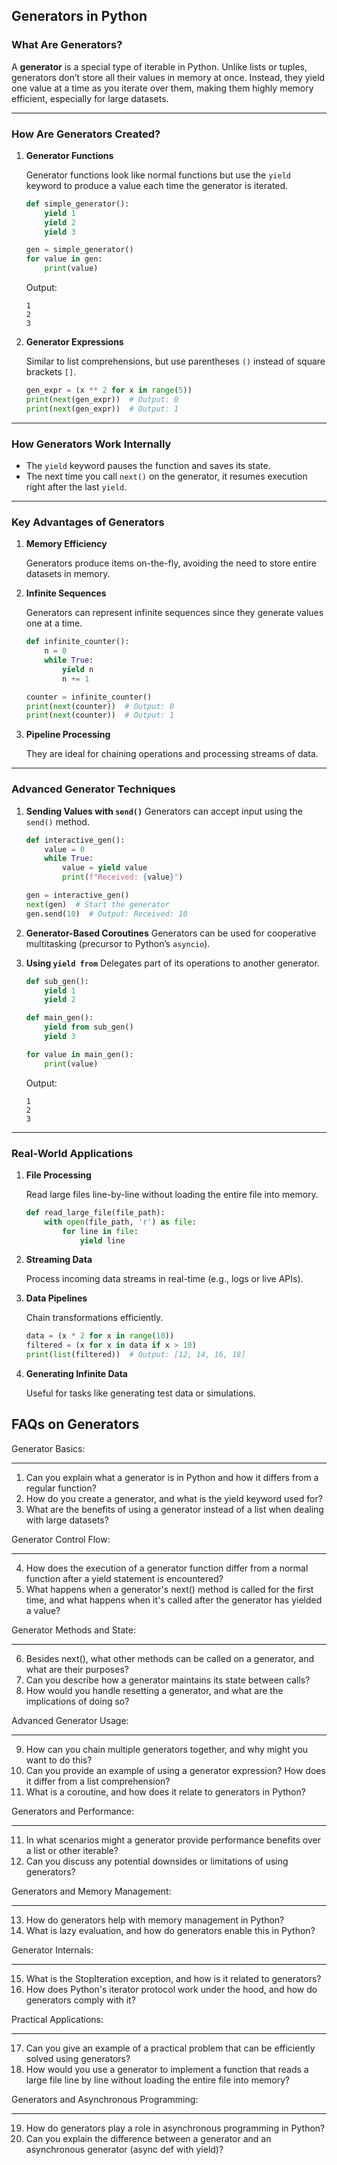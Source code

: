 ## Generators in Python

### **What Are Generators?**

A **generator** is a special type of iterable in Python. Unlike lists or tuples, generators don’t store all their values in memory at once. Instead, they yield one value at a time as you iterate over them, making them highly memory efficient, especially for large datasets.

---

### **How Are Generators Created?**

1. **Generator Functions**

   Generator functions look like normal functions but use the `yield` keyword to produce a value each time the generator is iterated.

   ```python
   def simple_generator():
       yield 1
       yield 2
       yield 3

   gen = simple_generator()
   for value in gen:
       print(value)
   ```

   Output:

   ```
   1
   2
   3
   ```
2. **Generator Expressions**

   Similar to list comprehensions, but use parentheses `()` instead of square brackets `[]`.

   ```python
   gen_expr = (x ** 2 for x in range(5))
   print(next(gen_expr))  # Output: 0
   print(next(gen_expr))  # Output: 1
   ```

---

### **How Generators Work Internally**

* The `yield` keyword pauses the function and saves its state.
* The next time you call `next()` on the generator, it resumes execution right after the last `yield`.

---

### **Key Advantages of Generators**

1. **Memory Efficiency**

   Generators produce items on-the-fly, avoiding the need to store entire datasets in memory.
2. **Infinite Sequences**

   Generators can represent infinite sequences since they generate values one at a time.

   ```python
   def infinite_counter():
       n = 0
       while True:
           yield n
           n += 1

   counter = infinite_counter()
   print(next(counter))  # Output: 0
   print(next(counter))  # Output: 1
   ```
3. **Pipeline Processing**

   They are ideal for chaining operations and processing streams of data.

---

### **Advanced Generator Techniques**

1. **Sending Values with `send()`**
   Generators can accept input using the `send()` method.

   ```python
   def interactive_gen():
       value = 0
       while True:
           value = yield value
           print(f"Received: {value}")

   gen = interactive_gen()
   next(gen)  # Start the generator
   gen.send(10)  # Output: Received: 10
   ```
2. **Generator-Based Coroutines**
   Generators can be used for cooperative multitasking (precursor to Python’s `asyncio`).
3. **Using `yield from`**
   Delegates part of its operations to another generator.

   ```python
   def sub_gen():
       yield 1
       yield 2

   def main_gen():
       yield from sub_gen()
       yield 3

   for value in main_gen():
       print(value)
   ```

   Output:

   ```
   1
   2
   3
   ```

---

### **Real-World Applications**

1. **File Processing**

   Read large files line-by-line without loading the entire file into memory.

   ```python
   def read_large_file(file_path):
       with open(file_path, 'r') as file:
           for line in file:
               yield line
   ```
2. **Streaming Data**

   Process incoming data streams in real-time (e.g., logs or live APIs).
3. **Data Pipelines**

   Chain transformations efficiently.

   ```python
   data = (x * 2 for x in range(10))
   filtered = (x for x in data if x > 10)
   print(list(filtered))  # Output: [12, 14, 16, 18]
   ```
4. **Generating Infinite Data**

   Useful for tasks like generating test data or simulations.

## FAQs on Generators


Generator Basics:

---

1. Can you explain what a generator is in Python and how it differs from a regular function?
2. How do you create a generator, and what is the yield keyword used for?
3. What are the benefits of using a generator instead of a list when dealing with large datasets?

Generator Control Flow:

---

4. How does the execution of a generator function differ from a normal function after a yield statement is encountered?
5. What happens when a generator's next() method is called for the first time, and what happens when it's called after the generator has yielded a value?

Generator Methods and State:

---

6. Besides next(), what other methods can be called on a generator, and what are their purposes?
7. Can you describe how a generator maintains its state between calls?
8. How would you handle resetting a generator, and what are the implications of doing so?

Advanced Generator Usage:

---

9. How can you chain multiple generators together, and why might you want to do this?
10. Can you provide an example of using a generator expression? How does it differ from a list comprehension?
11. What is a coroutine, and how does it relate to generators in Python?

Generators and Performance:

---

11. In what scenarios might a generator provide performance benefits over a list or other iterable?
12. Can you discuss any potential downsides or limitations of using generators?

Generators and Memory Management:

---

13. How do generators help with memory management in Python?
14. What is lazy evaluation, and how do generators enable this in Python?

Generator Internals:

---

15. What is the StopIteration exception, and how is it related to generators?
16. How does Python's iterator protocol work under the hood, and how do generators comply with it?

Practical Applications:

---

17. Can you give an example of a practical problem that can be efficiently solved using generators?
18. How would you use a generator to implement a function that reads a large file line by line without loading the entire file into memory?

Generators and Asynchronous Programming:

---

19. How do generators play a role in asynchronous programming in Python?
20. Can you explain the difference between a generator and an asynchronous generator (async def with yield)?
